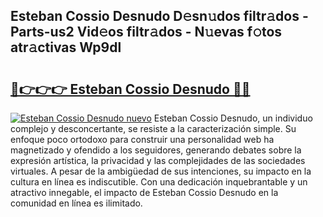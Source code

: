 ## Esteban Cossio Desnudo D𝚎sn𝚞dos filtr𝚊dos - Parts-us2 Vid𝚎os filtr𝚊dos - N𝚞evas f𝚘tos atr𝚊ctivas Wp9dl

# <h2><a href="http://mb12oac.tromn.icu/?c=Esteban+Cossio+Desnudo">🔗👉👉👉 Esteban Cossio Desnudo 🔗🔗</a></h2>

[![Esteban Cossio Desnudo nuevo](https://i.imgur.com/pEAQMta.gif)](http://mb12oac.tromn.icu/?c=Esteban+Cossio+Desnudo)
Esteban Cossio Desnudo, un individuo complejo y desconcertante, se resiste a la caracterización simple. Su enfoque poco ortodoxo para construir una personalidad web ha magnetizado y ofendido a los seguidores, generando debates sobre la expresión artística, la privacidad y las complejidades de las sociedades virtuales. A pesar de la ambigüedad de sus intenciones, su impacto en la cultura en línea es indiscutible. Con una dedicación inquebrantable y un atractivo innegable, el impacto de Esteban Cossio Desnudo en la comunidad en línea es ilimitado.
